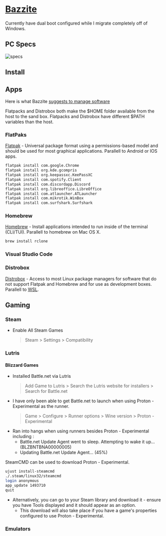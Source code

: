 # [Bazzite](https://bazzite.gg/)

Currently have dual boot configured while I migrate completely off of Windows.

## PC Specs
![specs](https://github.com/user-attachments/assets/70ed75e8-33d4-43b9-abd3-fc0ad0c6321d)


## Install

## Apps

Here is what Bazzite [suggests to manage software](https://docs.bazzite.gg/Installing_and_Managing_Software/)

Flatpacks and Distrobox both make the $HOME folder available from the host to the sand box. Flatpacks and Distrobox have different $PATH variables than the host.

### FlatPaks

[Flatpak](https://docs.bazzite.gg/Installing_and_Managing_Software/Flatpak/) - Universal package format using a permissions-based model and should be used for most graphical applications. Parallell to Android or IOS apps.

```bash
flatpak install com.google.Chrome
flatpak install org.kde.gcompris
flatpak install org.keepassxc.KeePassXC
flatpak install com.spotify.Client
flatpak install com.discordapp.Discord
flatpak install org.libreoffice.LibreOffice
flatpak install com.atlauncher.ATLauncher
flatpak install com.mikrotik.WinBox
flatpak install com.surfshark.Surfshark
```

### Homebrew

[Homebrew](https://docs.bazzite.gg/Installing_and_Managing_Software/Homebrew/) - Install applications intended to run inside of the terminal (CLI/TUI).
Parallell to homebrew on Mac OS X.

```bash
brew install rclone
```
### Visual Studio Code

### Distrobox

[Distrobox](https://docs.bazzite.gg/Installing_and_Managing_Software/Distrobox/) - Access to most Linux package managers for software that do not support Flatpak and Homebrew and for use as development boxes.
Parallell to [WSL](https://learn.microsoft.com/en-us/windows/wsl/about).

## Gaming

### Steam

* Enable All Steam Games
   > Steam > Settings > Compatibility 

### Lutris

#### Blizzard Games

* Installed Battle.net via Lutris
    > Add Game to Lutris > Search the Lutris website for installers > Search for Battle.net
* I have only been able to get Battle.net to launch when using Proton - Experimental as the runner.
    > Game > Configure > Runner options > Wine version > Proton - Experimental
* Ran into hangs when using runners besides Proton - Experimental including : 
    * Battle.net Update Agent went to sleep. Attempting to wake it up... (BLZBNTBNA00000005)
    * Updating Battle.net Update Agent... (45%)


SteamCMD can be used to download Proton - Experimental. 

```bash
ujust install-steamcmd
./.steam/linux32/steamcmd
login anonymous
app_update 1493710
quit
```

* Alternatively, you can go to your Steam library and download it - ensure you have Tools displayed and it should appear as an option. 
    * This download will also take place if you have a game's properties configured to use Proton - Experimental. 

### Emulators
